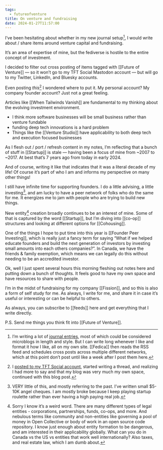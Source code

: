 ```yaml
---
tags:
  - futureofventure
title: On venture and fundraising
date: 2024-01-27T11:57:00
---
```

I’ve been hesitating about whether in my new journal setup[^journal], I would write about / share items around venture capital and fundraising. 

It’s an area of expertise of mine, but the fediverse is hostile to the entire concept of investment.

I decided to filter out cross posting of items tagged with [[Future of Venture]] — so it won’t go to my TFT Social Mastodon account — but will go to my Twitter, LinkedIn, and Bluesky accounts.

Even posting _this_[^posting] I wondered where to put it. My personal account? My company founder account? Just not a great feeling.

Articles like [[When Tailwinds Vanish]] are fundamental to my thinking about the evolving  investment environment. 

* I think more software businesses will be small business rather than venture fundable
* funding deep tech innovations is a hard problem 
* Things like the [[Venture Studio]] have applicability to both deep tech and execution focused businesses 

As I flesh out / port / refresh content in my notes, I’m reflecting that a bunch of stuff in [[Startup]] is stale — having been a focus of mine from ~2007 to ~2017. At best that’s 7 years ago from today in early 2024.

And of course, writing it like that indicates that it was a literal decade of my life! Of course it’s part of who I am and informs my perspective on many other things!

I still have infinite time for supporting founders. I do a little advising, a little investing[^investing], and am lucky to have a peer network of folks who do the same for me. It energizes me to jam with people who are trying to build new things.

New entity[^entity] creation broadly continues to be an interest of mine. Some of that is captured by the word [[Startup]], but I’m diving into [[co-op]] structures and looking at different options for [[Cohousing]].

One of the things I hope to put time into this year is [[Founder Peer Investing]], which is really just a fancy term for saying “What if we helped educate founders and build the next generation of investors by investing small amounts into each others companies?”. In Canada, we have the friends & family exemption, which means we can legally do this without needing to be an accredited investor. 

Ok, well I just spent several hours this morning fleshing out notes here and putting down a bunch of thoughts. It feels good to have my own space and have resources to share with people. 

I’m in the midst of fundraising for my company [[Fission]], and so this is also a form of self study for me. As always, I write for me, and share it in case it’s useful or interesting or can be helpful to others. 

As always, you can subscribe to [[feeds]] here and get everything that I write directly.

P.S. Send me things you think fit into [[Future of Venture]].

[^journal]: I’m writing a lot of [journal entries](https://bmannconsulting.com/journal/), most of which could be considered microblogs in length and style. But I can write long whenever I like and format it how I like, all on my own site. [[Fedica]] then reads the RSS feed and schedules cross posts across multiple different networks, which at this point don’t post until like a week after I post them here. 

[^posting]: I [posted to my TFT Social account](https://toolsforthought.social/@boris/111829304211822497), started writing a thread, and realizing I had more to say and that my blog was very much my own space, continued with this blog post. 

[^entity]: Sorry I know it’s a weird word. There are many different types of legal entities - corporations, partnerships, funds, co-ops, and more. And nebulous terms like community and non-entities like governing a pool of money in Open Collective or body of work in an open source code repository. I know just enough about entity formation to be dangerous, and am interested in their applicability globally. What can you do in Canada vs the US vs entities that work well internationally? Also taxes, and real estate law, which I am dumb about.

[^investing]: VERY little of this, and mostly referring to the past. I’ve written small $5-10K angel cheques. I am mostly broke because I keep playing startup roulette rather than ever having a high paying real job.